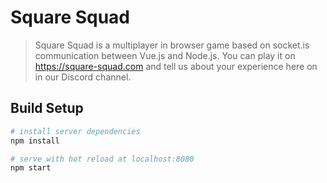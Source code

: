 # Square Squad

> Square Squad is a multiplayer in browser game based on socket.is communication between Vue.js and Node.js. You can play it on https://square-squad.com and tell us about your experience here on in our Discord channel.

## Build Setup

```bash
# install server dependencies
npm install

# serve with hot reload at localhost:8080
npm start
```
